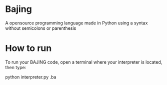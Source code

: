 # Bajing
A opensource programming language made in Python using a syntax without semicolons or parenthesis

# How to run

To run your BAJING code, open a terminal where your interpreter is located, then type:

python interpreter.py <scriptname>.ba
